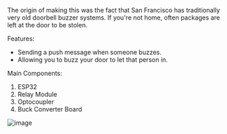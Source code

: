 The origin of making this was the fact that San Francisco has traditionally very old doorbell buzzer systems. If you're not home, often packages are left at the door to be stolen.

Features:
- Sending a push message when someone buzzes.
- Allowing you to buzz your door to let that person in.

Main Components:
1. ESP32
2. Relay Module
3. Optocoupler
4. Buck Converter Board

![image](https://github.com/AudiA420T/ESP32-Doorbell-Buzzer/assets/6942261/01527bd1-533d-40e7-897f-f203b5eb4d14)

